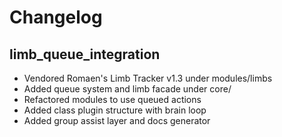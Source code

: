# Changelog

## limb_queue_integration
- Vendored Romaen's Limb Tracker v1.3 under modules/limbs
- Added queue system and limb facade under core/
- Refactored modules to use queued actions
- Added class plugin structure with brain loop
- Added group assist layer and docs generator
